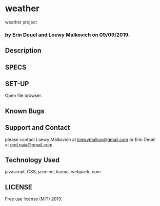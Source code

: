 # weather

weather project

### by Erin Deuel and Loewy Malkovich on 09/09/2019.

## Description

## SPECS


## SET-UP

Open file browser.

## Known Bugs


## Support and Contact
please contact
Loewy Malkovich at loewymalkov@gmail.com
or
Erin Deuel at end.gaia@gmail.com

## Technology Used

javascript, CSS, jasmine, karma, webpack, npm

## LICENSE

Free use license (MIT) 2019.
